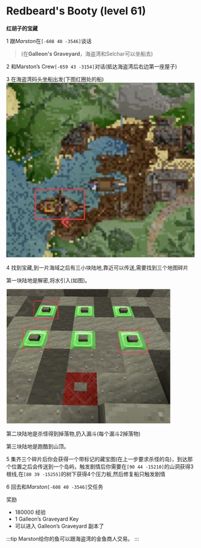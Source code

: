 # Redbeard's Booty (level 61)
**红胡子的宝藏**

1 跟*Marston*在`[-608 40 -3546]`谈话
>(在**Galleon's Graveyard**，海盗湾和Selchar可以坐船去)

2 和Marston’s Crew`[-659 43 -3154]`对话(抵达海盗湾后右边第一座屋子)

3 在海盗湾码头坐船出发(下图红圈处的船)
![](../../.vuepress/public/assets/img/lvl61-1.jpg)

4 找到宝藏,到一片海域之后有三小块陆地,靠近可以传送,需要找到三个地图碎片

第一块陆地是解密,将水引入(如图)。

![](../../.vuepress/public/assets/img/lvl61-2.jpg)

第二块陆地是杀怪得到掉落物,扔入漏斗(每个漏斗2掉落物)

第三块陆地是跑酷到山顶。

5 集齐三个碎片后你会获得一个带标记的藏宝图(在上一步要求杀怪的岛)，到达那个位置之后会传送到一个岛屿，触发剧情后你需要在`[90 44 -15210]`的山洞获得3根线,在`[80 39 -15255]`的树下获得4个压力板,然后修复船只触发剧情

6 回去和*Marston*`[-608 40 -3546]`交任务

奖励
+ 180000 经验
+ 1 Galleon’s Graveyard Key
+ 可以进入 Galleon’s Graveyard 副本了

:::tip
Marston给你的鱼可以跟海盗湾的金鱼商人交易。
:::
